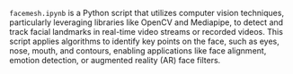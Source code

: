 `facemesh.ipynb` is a Python script that utilizes computer vision techniques, particularly leveraging libraries like OpenCV and Mediapipe, to detect and track facial landmarks in real-time video streams or recorded videos. This script applies algorithms to identify key points on the face, such as eyes, nose, mouth, and contours, enabling applications like face alignment, emotion detection, or augmented reality (AR) face filters.
